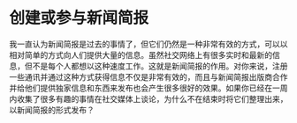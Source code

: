 # 创建或参与新闻简报

我一直认为新闻简报是过去的事情了，但它们仍然是一种非常有效的方式，可以以相对简单的方式向人们提供大量的信息。虽然社交网络上有很多实时和最新的信息，但不是每个人都想以这种速度工作。这就是新闻简报的作用。对你来说，注册一些通讯并通过这种方式获得信息不仅是非常有效的，而且与新闻简报出版商合作并给他们提供独家信息和东西来发布也会产生很多很好的效果。如果你已经在一周内收集了很多有趣的事情在社交媒体上谈论，为什么不在结束时将它们整理出来，以新闻简报的形式发布？